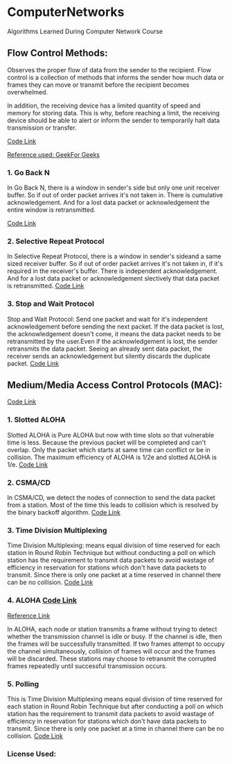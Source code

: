 # ComputerNetworks
Algorithms Learned During Computer Network Course

## Flow Control Methods: 
Observes the proper flow of data from the sender to the recipient.
Flow control is a collection of methods that informs the sender how much data or frames they can move or transmit before the recipient becomes overwhelmed.

In addition, the receiving device has a limited quantity of speed and memory for storing data. This is why, before reaching a limit, the receiving device should be able to alert or inform the sender to temporarily halt data transmission or transfer.

[Code Link](https://github.com/SourajitaDewasi/ComputerNetworks/tree/main/Flow%20Control%20Methods)

[Reference used: GeekFor Geeks ](https://www.geeksforgeeks.org/flow-control-in-data-link-layer/)

### 1. Go Back N 
In Go Back N, there is a window in sender's side but only one unit receiver buffer. So if out of order packet 
arrives it's not taken in. There is cumulative acknowledgement. And for a lost data packet or acknowledgement 
the entire window is retransmitted. 

[Code Link](https://github.com/SourajitaDewasi/ComputerNetworks/blob/main/Flow%20Control%20Methods/GoBackN.cpp)

### 2. Selective Repeat Protocol 
In Selective Repeat Protocol, there is a window in sender's sideand a same sized receiver buffer.
So if out of order packet arrives it's not taken in, if it's required in the receiver's buffer. 
There is independent acknowledgement. And for a lost data packet or acknowledgement slectively that data 
packet is retransmitted. 
[Code Link](https://github.com/SourajitaDewasi/ComputerNetworks/blob/main/Flow%20Control%20Methods/SelectiveRepeat.cpp)

### 3. Stop and Wait Protocol 
Stop and Wait Protocol: Send one packet and wait for it's independent acknowledgement before sending
the next packet. If the data packet is lost, the acknowledgement doesn't come, it means the data packet
needs to be retransmitted by the user.Even if the acknowledgement is lost, the sender retransmits the 
data packet. Seeing an already sent data packet, the receiver sends an acknowledgement but silently 
discards the duplicate packet.
[Code Link](https://github.com/SourajitaDewasi/ComputerNetworks/blob/main/Flow%20Control%20Methods/StopWait.cpp)


## Medium/Media Access Control Protocols (MAC): 
[Code Link](https://github.com/SourajitaDewasi/ComputerNetworks/tree/main/MAC)

### 1. Slotted ALOHA 
Slotted ALOHA is Pure ALOHA but now with time slots so that vulnerable time is less. Because the previous
packet will be completed and can't overlap. Only the packet which starts at same time can conflict or be in 
collision. The maximum efficiency of ALOHA is 1/2e and slotted ALOHA is 1/e.
[Code Link](https://github.com/SourajitaDewasi/ComputerNetworks/blob/main/MAC/SlottedALOHA.cpp)

### 2. CSMA/CD 
In CSMA/CD, we detect the nodes of connection to send the data packet from a station. Most of the time
this leads to collision which is resolved by the binary backoff algorithm.
[Code Link](https://github.com/SourajitaDewasi/ComputerNetworks/blob/main/MAC/CSMACD.cpp)

### 3. Time Division Multiplexing
Time Division Multiplexing: means equal division of time reserved for each station in
Round Robin Technique but without conducting a poll on which station has the requirement to transmit 
data packets to avoid wastage of efficiency in reservation for stations which don't have data packets
to transmit. Since there is only one packet at a time reserved in channel there can be no collision.
[Code Link](https://github.com/SourajitaDewasi/ComputerNetworks/blob/main/MAC/TDM.cpp)

 
### 4. ALOHA [Code Link](https://github.com/SourajitaDewasi/ComputerNetworks/blob/main/MAC/ALOHA.cpp)
[Reference Link](https://www.tutorialspoint.com/aloha-protocol-in-computer-network)

In ALOHA, each node or station transmits a frame without trying to detect whether the transmission channel is idle or busy. If the channel is idle, then the frames will be successfully transmitted. If two frames attempt to occupy the channel simultaneously, collision of frames will occur and the frames will be discarded. These stations may choose to retransmit the corrupted frames repeatedly until successful transmission occurs.

### 5. Polling 
This is Time Division Multiplexing means equal division of time reserved for each station in
Round Robin Technique but after conducting a poll on which station has the requirement to transmit 
data packets to avoid wastage of efficiency in reservation for stations which don't have data packets
to transmit. Since there is only one packet at a time in channel there can be no collision.
[Code Link](https://github.com/SourajitaDewasi/ComputerNetworks/blob/main/MAC/Polling.cpp)


### License Used: 
